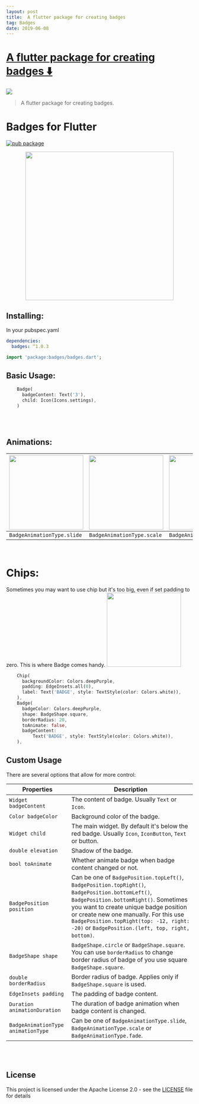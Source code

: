 ```yaml
---
layout: post
title:  A flutter package for creating badges
tag: Badges
date: 2019-06-08
---
```


# [A flutter package for creating badges ️⬇️ ](http://github.com/yadaniyil/flutter_badges)  

![](https://flutterawesome.com/content/images/2019/06/Badges-for-Flutter.jpg)
 
> A flutter package for creating badges.

 
# Badges for Flutter

[![pub package](https://img.shields.io/badge/pub-1.0.3-blueviolet.svg)](https://pub.dev/packages/badges)

<p align="center">
  <img src="https://raw.githubusercontent.com/yadaniil/flutter_badges/master/images/logo.png" height="400px"/>
</p>


## Installing:
In your pubspec.yaml
```yaml
dependencies:
  badges: ^1.0.3
```
```dart
import 'package:badges/badges.dart';
```


## Basic Usage:
```dart
    Badge(
      badgeContent: Text('3'),
      child: Icon(Icons.settings),
    )
```
<br>
<br>


## Animations:
| <img src="https://raw.githubusercontent.com/yadaniil/flutter_badges/master/images/first_badge_example.gif" height="200px"/>  | <img src="https://raw.githubusercontent.com/yadaniil/flutter_badges/master/images/second_badge_example.gif" height="200px"/> | <img src="https://raw.githubusercontent.com/yadaniil/flutter_badges/master/images/third_badge_example.gif" height="200px"/> |
| ------------- | ------------- | ------------ |
| `BadgeAnimationType.slide`  | `BadgeAnimationType.scale`  | `BadgeAnimationType.fade` |
<br>

# Chips:
Sometimes you may want to use chip but it's too big, even if set padding to zero. This is where Badge comes handy.
<img src="https://raw.githubusercontent.com/yadaniil/flutter_badges/master/images/chip_badge_example.png" height="200px"/>
```dart
    Chip(
      backgroundColor: Colors.deepPurple,
      padding: EdgeInsets.all(0),
      label: Text('BADGE', style: TextStyle(color: Colors.white)),
    ),
    Badge(
      badgeColor: Colors.deepPurple,
      shape: BadgeShape.square,
      borderRadius: 20,
      toAnimate: false,
      badgeContent:
          Text('BADGE', style: TextStyle(color: Colors.white)),
    ),
```


## Custom Usage
There are several options that allow for more control:

|  Properties  |   Description   |
|--------------|-----------------|
| `Widget badgeContent` | The content of badge. Usually `Text` or `Icon`. |
| `Color badgeColor` | Background color of the badge. |
| `Widget child` | The main widget. By default it's below the red badge. Usually `Icon`, `IconButton`, `Text` or button. |
| `double elevation` | Shadow of the badge. |
| `bool toAnimate` | Whether animate badge when badge content changed or not. |
| `BadgePosition position` | Can be one of `BadgePosition.topLeft()`, `BadgePosition.topRight()`, `BadgePosition.bottomLeft()`, `BadgePosition.bottomRight()`. Sometimes you want to create unique badge position or create new one manually. For this use `BadgePosition.topRight(top: -12, right: -20)` or `BadgePosition.(left, top, right, bottom)`. |
| `BadgeShape shape` | `BadgeShape.circle` or `BadgeShape.square`. You can use `borderRadius` to change border radius of badge of you use square `BadgeShape.square`. |
| `double borderRadius` | Border radius of badge. Applies only if `BadgeShape.square` is used. |
| `EdgeInsets padding` | The padding of badge content. |
| `Duration animationDuration` | The duration of badge animation when badge content is changed. |
| `BadgeAnimationType animationType` | Can be one of `BadgeAnimationType.slide`, `BadgeAnimationType.scale` or `BadgeAnimationType.fade`. |


<br>
<br>

## License
This project is licensed under the Apache License 2.0 - see the [LICENSE](LICENSE) file for details

